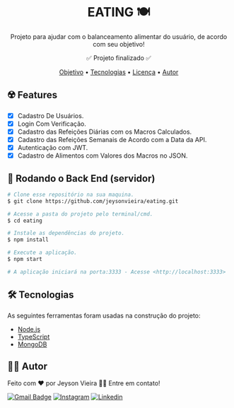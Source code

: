 <h1 align="center"> EATING 🍽️ </h1>

<p align="center" id="objetivo"> Projeto para ajudar com o balanceamento alimentar do usuário, de acordo com seu objetivo! </p>

<p align="center">✅ Projeto finalizado ✅</p>

<p align="center">
 <a href="#objetivo">Objetivo</a> • 
 <a href="#tecnologias">Tecnologias</a> •
 <a href="#licenc-a">Licença</a> • 
 <a href="#autor">Autor</a>
</p>

## ☢️ Features

- [x] Cadastro De Usuários.
- [x] Login Com Verificação.
- [x] Cadastro das Refeições Diárias com os Macros Calculados.
- [x] Cadastro das Refeições Semanais de Acordo com a Data da API.
- [x] Autenticação com JWT.
- [x] Cadastro de Alimentos com Valores dos Macros no JSON.

## 🎲 Rodando o Back End (servidor)
```bash
# Clone esse repositório na sua maquina.
$ git clone https://github.com/jeysonvieira/eating.git

# Acesse a pasta do projeto pelo terminal/cmd.
$ cd eating

# Instale as dependências do projeto.
$ npm install

# Execute a aplicação.
$ npm start

# A aplicação iniciará na porta:3333 - Acesse <http://localhost:3333>
```

## 🛠️ Tecnologias

As seguintes ferramentas foram usadas na construção do projeto:

- [Node.js](https://nodejs.org/en/)
- [TypeScript](https://www.typescriptlang.org/)
- [MongoDB](https://www.mongodb.com/)

## 👨‍💻 Autor
Feito com ❤️ por Jeyson Vieira 👋🏽 Entre em contato!

[![Gmail Badge](https://img.shields.io/badge/-jeysonsaraiva@gmail.com-c14438?style=flat-square&logo=Gmail&logoColor=white&link=mailto:jeysonsaraiva@gmail.com)](mailto:jeysonsaraiva@gmail.com)
[![Instagram](https://img.shields.io/badge/Instagram-E4405F?style=for-the-badge&logo=instagram&logoColor=white)](https://www.instagram.com/jeyson_vieir4/)
[![Linkedin](https://img.shields.io/badge/LinkedIn-0077B5?style=for-the-badge&logo=linkedin&logoColor=white)](www.linkedin.com/in/jeyson-vieira-dev)